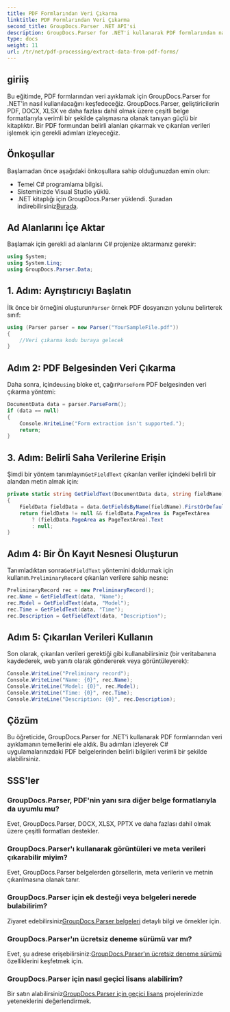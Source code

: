 ```yaml
---
title: PDF Formlarından Veri Çıkarma
linktitle: PDF Formlarından Veri Çıkarma
second_title: GroupDocs.Parser .NET API'si
description: GroupDocs.Parser for .NET'i kullanarak PDF formlarından nasıl veri ayıklayacağınızı öğrenin. Kod örnekleri ve SSS içeren adım adım kılavuz.
type: docs
weight: 11
url: /tr/net/pdf-processing/extract-data-from-pdf-forms/
---
```

## giriiş
Bu eğitimde, PDF formlarından veri ayıklamak için GroupDocs.Parser for .NET'in nasıl kullanılacağını keşfedeceğiz. GroupDocs.Parser, geliştiricilerin PDF, DOCX, XLSX ve daha fazlası dahil olmak üzere çeşitli belge formatlarıyla verimli bir şekilde çalışmasına olanak tanıyan güçlü bir kitaplıktır. Bir PDF formundan belirli alanları çıkarmak ve çıkarılan verileri işlemek için gerekli adımları izleyeceğiz.
## Önkoşullar
Başlamadan önce aşağıdaki önkoşullara sahip olduğunuzdan emin olun:
- Temel C# programlama bilgisi.
- Sisteminizde Visual Studio yüklü.
- .NET kitaplığı için GroupDocs.Parser yüklendi. Şuradan indirebilirsiniz[Burada](https://releases.groupdocs.com/parser/net/).

## Ad Alanlarını İçe Aktar
Başlamak için gerekli ad alanlarını C# projenize aktarmanız gerekir:
```csharp
using System;
using System.Linq;
using GroupDocs.Parser.Data;
```
## 1. Adım: Ayrıştırıcıyı Başlatın
 İlk önce bir örneğini oluşturun`Parser` örnek PDF dosyanızın yolunu belirterek sınıf:
```csharp
using (Parser parser = new Parser("YourSampleFile.pdf"))
{
    //Veri çıkarma kodu buraya gelecek
}
```
## Adım 2: PDF Belgesinden Veri Çıkarma
 Daha sonra, içinde`using` bloke et, çağır`ParseForm` PDF belgesinden veri çıkarma yöntemi:
```csharp
DocumentData data = parser.ParseForm();
if (data == null)
{
    Console.WriteLine("Form extraction isn't supported.");
    return;
}
```
## 3. Adım: Belirli Saha Verilerine Erişin
 Şimdi bir yöntem tanımlayın`GetFieldText` çıkarılan veriler içindeki belirli bir alandan metin almak için:
```csharp
private static string GetFieldText(DocumentData data, string fieldName)
{
    FieldData fieldData = data.GetFieldsByName(fieldName).FirstOrDefault();
    return fieldData != null && fieldData.PageArea is PageTextArea
        ? (fieldData.PageArea as PageTextArea).Text
        : null;
}
```
## Adım 4: Bir Ön Kayıt Nesnesi Oluşturun
 Tanımladıktan sonra`GetFieldText` yöntemini doldurmak için kullanın.`PreliminaryRecord` çıkarılan verilere sahip nesne:
```csharp
PreliminaryRecord rec = new PreliminaryRecord();
rec.Name = GetFieldText(data, "Name");
rec.Model = GetFieldText(data, "Model");
rec.Time = GetFieldText(data, "Time");
rec.Description = GetFieldText(data, "Description");
```
## Adım 5: Çıkarılan Verileri Kullanın
Son olarak, çıkarılan verileri gerektiği gibi kullanabilirsiniz (bir veritabanına kaydederek, web yanıtı olarak göndererek veya görüntüleyerek):
```csharp
Console.WriteLine("Preliminary record");
Console.WriteLine("Name: {0}", rec.Name);
Console.WriteLine("Model: {0}", rec.Model);
Console.WriteLine("Time: {0}", rec.Time);
Console.WriteLine("Description: {0}", rec.Description);
```

## Çözüm
Bu öğreticide, GroupDocs.Parser for .NET'i kullanarak PDF formlarından veri ayıklamanın temellerini ele aldık. Bu adımları izleyerek C# uygulamalarınızdaki PDF belgelerinden belirli bilgileri verimli bir şekilde alabilirsiniz.

## SSS'ler
### GroupDocs.Parser, PDF'nin yanı sıra diğer belge formatlarıyla da uyumlu mu?
Evet, GroupDocs.Parser, DOCX, XLSX, PPTX ve daha fazlası dahil olmak üzere çeşitli formatları destekler.
### GroupDocs.Parser'ı kullanarak görüntüleri ve meta verileri çıkarabilir miyim?
Evet, GroupDocs.Parser belgelerden görsellerin, meta verilerin ve metnin çıkarılmasına olanak tanır.
### GroupDocs.Parser için ek desteği veya belgeleri nerede bulabilirim?
 Ziyaret edebilirsiniz[GroupDocs.Parser belgeleri](https://reference.groupdocs.com/parser/net/) detaylı bilgi ve örnekler için.
### GroupDocs.Parser'ın ücretsiz deneme sürümü var mı?
 Evet, şu adrese erişebilirsiniz:[GroupDocs.Parser'ın ücretsiz deneme sürümü](https://releases.groupdocs.com/) özelliklerini keşfetmek için.
### GroupDocs.Parser için nasıl geçici lisans alabilirim?
 Bir satın alabilirsiniz[GroupDocs.Parser için geçici lisans](https://purchase.groupdocs.com/temporary-license/) projelerinizde yeteneklerini değerlendirmek.